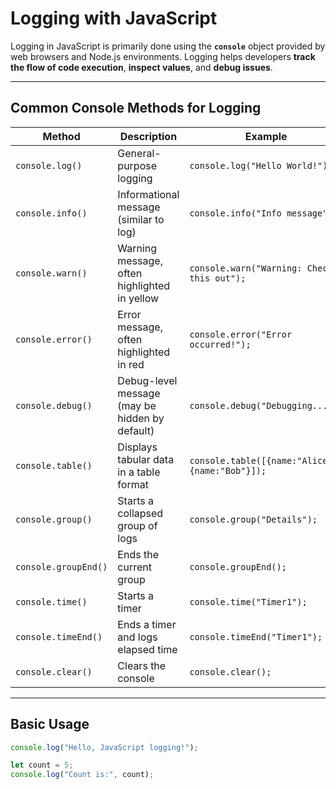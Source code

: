 # Logging with JavaScript

Logging in JavaScript is primarily done using the **`console`** object provided by web browsers and Node.js environments. Logging helps developers **track the flow of code execution**, **inspect values**, and **debug issues**.

---

## Common Console Methods for Logging

| Method                 | Description                                  | Example                                  |
|------------------------|----------------------------------------------|------------------------------------------|
| `console.log()`        | General-purpose logging                      | `console.log("Hello World!");`           |
| `console.info()`       | Informational message (similar to log)      | `console.info("Info message");`          |
| `console.warn()`       | Warning message, often highlighted in yellow| `console.warn("Warning: Check this out");`|
| `console.error()`      | Error message, often highlighted in red     | `console.error("Error occurred!");`      |
| `console.debug()`      | Debug-level message (may be hidden by default) | `console.debug("Debugging...");`      |
| `console.table()`      | Displays tabular data in a table format     | `console.table([{name:"Alice"}, {name:"Bob"}]);` |
| `console.group()`      | Starts a collapsed group of logs             | `console.group("Details");`               |
| `console.groupEnd()`   | Ends the current group                       | `console.groupEnd();`                      |
| `console.time()`       | Starts a timer                               | `console.time("Timer1");`                  |
| `console.timeEnd()`    | Ends a timer and logs elapsed time           | `console.timeEnd("Timer1");`               |
| `console.clear()`      | Clears the console                           | `console.clear();`                         |

---

## Basic Usage

```javascript
console.log("Hello, JavaScript logging!");

let count = 5;
console.log("Count is:", count);

